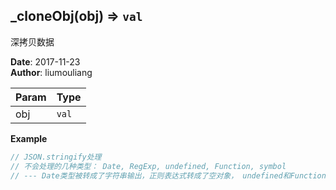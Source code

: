 ## \_cloneObj(obj) ⇒ <code>val</code>
<p>深拷贝数据</p>

**Date**: 2017-11-23  
**Author**: liumouliang  

| Param | Type |
| --- | --- |
| obj | <code>val</code> | 

**Example**  
```javascript
// JSON.stringify处理// 不会处理的几种类型： Date, RegExp, undefined, Function, symbol// --- Date类型被转成了字符串输出，正则表达式转成了空对象， undefined和Function,symbol都被直接忽略了 
```
